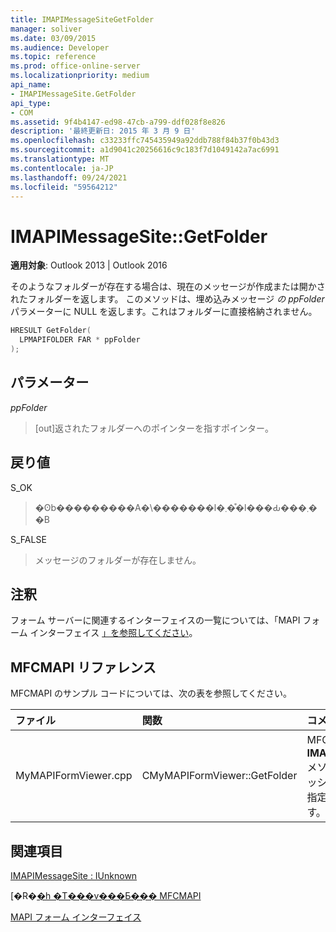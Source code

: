 ```yaml
---
title: IMAPIMessageSiteGetFolder
manager: soliver
ms.date: 03/09/2015
ms.audience: Developer
ms.topic: reference
ms.prod: office-online-server
ms.localizationpriority: medium
api_name:
- IMAPIMessageSite.GetFolder
api_type:
- COM
ms.assetid: 9f4b4147-ed98-47cb-a799-ddf028f8e826
description: '最終更新日: 2015 年 3 月 9 日'
ms.openlocfilehash: c33233ffc745435949a92ddb788f84b37f0b43d3
ms.sourcegitcommit: a1d9041c20256616c9c183f7d1049142a7ac6991
ms.translationtype: MT
ms.contentlocale: ja-JP
ms.lasthandoff: 09/24/2021
ms.locfileid: "59564212"
---
```

# <a name="imapimessagesitegetfolder"></a>IMAPIMessageSite::GetFolder

  
  
**適用対象**: Outlook 2013 | Outlook 2016 
  
そのようなフォルダーが存在する場合は、現在のメッセージが作成または開かされたフォルダーを返します。 このメソッドは、埋め込みメッセージ  _の ppFolder_ パラメーターに NULL を返します。これはフォルダーに直接格納されません。 
  
```cpp
HRESULT GetFolder(
  LPMAPIFOLDER FAR * ppFolder
);
```

## <a name="parameters"></a>パラメーター

 _ppFolder_
  
> [out]返されたフォルダーへのポインターを指すポインター。
    
## <a name="return-value"></a>戻り値

S_OK 
  
> �ʘb���������A�\�������l�܂��͒l���Ԃ���܂��B
    
S_FALSE 
  
> メッセージのフォルダーが存在しません。
    
## <a name="remarks"></a>注釈

フォーム サーバーに関連するインターフェイスの一覧については、「MAPI フォーム インターフェイス [」を参照してください](mapi-form-interfaces.md)。
  
## <a name="mfcmapi-reference"></a>MFCMAPI リファレンス

MFCMAPI のサンプル コードについては、次の表を参照してください。
  
|**ファイル**|**関数**|**コメント**|
|:-----|:-----|:-----|
|MyMAPIFormViewer.cpp  <br/> |CMyMAPIFormViewer::GetFolder  <br/> |MFCMAPI は **IMAPIMessageSite::GetFolder** メソッドを使用して、現在キャッシュされているポインターを指定したフォルダーに返します。  <br/> |
   
## <a name="see-also"></a>関連項目



[IMAPIMessageSite : IUnknown](imapimessagesiteiunknown.md)


[�R�[�h �T���v���Ƃ��� MFCMAPI](mfcmapi-as-a-code-sample.md)
  
[MAPI フォーム インターフェイス](mapi-form-interfaces.md)

